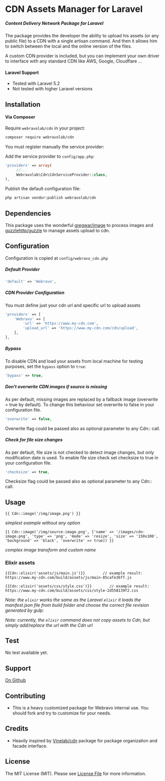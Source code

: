 # CDN Assets Manager for Laravel

##### Content Delivery Network Package for Laravel

The package provides the developer the ability to upload his assets (or any public file) to a CDN with a single artisan command.
And then it allows him to switch between the local and the online version of the files.

A custom CDN provider is included, but you can implement your own driver to interface with any standard CDN like AWS, Google, Cloudflare ...

#### Laravel Support
- Tested with Laravel 5.2
- Not tested with higher Laravel versions 

## Installation

#### Via Composer

Require `webravolab/cdn` in your project:

```bash 
composer require webravolab/cdn
```

You must register manually the service provider:

Add the service provider to `config/app.php`:

```php
'providers' => array(
     //...
     Webravolab\Cdn\CdnServiceProvider::class,
),
```

Publish the default configuration file:

```bash
php artisan vendor:publish webravolab/cdn
```

## Dependencies

This package uses the wonderful [gregwar/image](https://github.com/Gregwar/Image) to process images and [guzzlehttp/guzzle](https://github.com/guzzlehttp/guzzle) 
to manage assets upload to cdn.

## Configuration

Configuration is copied at `config/webravo_cdn.php`

##### Default Provider
```php
'default' => 'Webravo',
```

##### CDN Provider Configuration

You must define just your cdn url and specific url to upload assets

```php
'providers' => [
    'Webravo' => [
        'url' => 'https://www.my-cdn.com',
        'upload_url' => 'https://www.my-cdn.com/cdn/upload',
    ],
],
```

##### Bypass

To disable CDN and load your assets from local machine for testing purposes, set the `bypass` option to `true`:

```php
'bypass' => true,
```

##### Don't overwrite CDN images if source is missing 
 
As per default, missing images are replaced by a fallback image (overwrite = true by default). 
To change this behaviour set overwrite to false in your configuration file. 

```php
'overwrite' => false,
```

Overwrite flag could be passed also as optional parameter to any Cdn:: call.

##### Check for file size changes 
  
 As per default, file size is not checked to detect image changes, but only modification date is used. 
 To enable file size check set checksize to true in your configuration file. 
 
 ```php
 'checksize' => true,
 ```
Checksize flag could be passed also as optional parameter to any Cdn:: call.

## Usage

```blade
{{ Cdn::image('/img/image.png') }}
```
*simplest example without any option* 

```blade
{{ Cdn::image('/img/source-image.png', ['name' => '/images/cdn-image.png', 'type' => 'png', 'mode' => 'resize', 'size' => '150x100', 'background' => 'black', 'overwrite' => true]) }}
```
*complex image transform and custom name*

### Elixir assets

```blade
{{Cdn::elixir('assets/js/main.js')}}        // example result: https://www.my-cdn.com/build/assets/js/main-85cafe36ff.js

{{Cdn::elixir('assets/css/style.css')}}        // example result: https://www.my-cdn.com/build/assets/css/style-2d558139f2.css
```

*Note: the `elixir` works the same as the Laravel `elixir` it loads the manifest.json file from build folder and choose the correct file revision generated by  gulp:*

*Note: currently, the `elixir` command does not copy assets to Cdn, but simply add/replace the url with the Cdn url* 

## Test

No test available yet.

## Support

[On Github](https://github.com/Webravolab/cdn/issues)


## Contributing

- This is a heavy customized package for Webravo internal use. You should fork and try to customize for your needs.

## Credits

- Heavily inspired by [Vinelab/cdn](https://github.com/Vinelab/cdn) package for package organization and facade interface.

## License

The MIT License (MIT). Please see [License File](https://github.com/Webravolab/cdn/blob/master/LICENSE) for more information.

